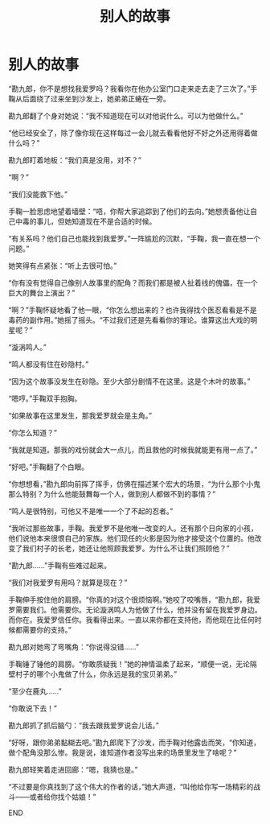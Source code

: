 ﻿---
title: 别人的故事
fandom: 火影忍者
characters: 勘九郎 手鞠
rating: General
excerpt: 手鞠和勘九郎谈了谈，结果发现自己是这家里唯一的正常人。
notes: 我爱罗营救篇之后的故事。
source: Someone Else’s Story by InoShikaChou
sourcelink: https://www.fanfiction.net/s/4690621
---

# 别人的故事



“勘九郎，你不是想找我爱罗吗？我看你在他办公室门口走来走去走了三次了。”手鞠从后面绕了过来坐到沙发上，她弟弟正蜷在一旁。

勘九郎翻了个身对她说：“我不知道现在可以对他说什么。可以为他做什么。”

“他已经安全了，除了像你现在这样每过一会儿就去看看他好不好之外还用得着做什么吗？”

勘九郎盯着地板：“我们真是没用，对不？”

“啊？”

“我们没能救下他。”

手鞠一脸思虑地望着墙壁：“唔，你帮大家追踪到了他们的去向。”她想责备他让自己中毒的事儿，但她知道现在不是合适的时候。

“有关系吗？他们自己也能找到我爱罗。”一阵尴尬的沉默，“手鞠，我一直在想一个问题。”

她笑得有点紧张：“听上去很可怕。”

“你有没有觉得自己像别人故事里的配角？而我们都是被人扯着线的傀儡，在一个巨大的舞台上演出？”

“啊？”手鞠怀疑地看了他一眼，“你怎么想出来的？也许我得找个医忍看看是不是毒药的副作用。”她摇了摇头。“不过我们还是先看看你的理论。谁算这出大戏的明星呢？”

“漩涡鸣人。”

“鸣人都没有住在砂隐村。”

“因为这个故事没发生在砂隐。至少大部分剧情不在这里。这是个木叶的故事。”

“嗯哼。”手鞠双手抱胸。

“如果故事在这里发生，那我爱罗就会是主角。”

“你怎么知道？”

“我就是知道。那我的戏份就会大一点儿，而且救他的时候我就能更有用一点了。”

“好吧。”手鞠翻了个白眼。

“你想想看，”勘九郎向前挥了挥手，仿佛在描述某个宏大的场景，“为什么那个小鬼那么特别？为什么他能鼓舞每一个人，做到别人都做不到的事情？”

“鸣人是很特别，可他又不是唯一一个了不起的忍者。”

“我听过那些故事，手鞠。我爱罗不是他唯一改变的人。还有那个日向家的小孩，他们说他本来很恨自己的家族。他们现任的火影是因为他才接受这个位置的。他改变了我们村子的长老，她还让他照顾我爱罗。为什么不让我们照顾他？”

“勘九郎……”手鞠有些难过起来。

“我们对我爱罗有用吗？就算是现在？”

手鞠伸手按住他的肩膀。“你真的对这个很烦恼啊。”她咬了咬嘴唇，“勘九郎，我爱罗需要我们。他需要你。无论漩涡鸣人为他做了什么，他并没有留在我爱罗身边。而你在。我爱罗信任你。我看得出来。一直以来你都在支持他，而他现在比任何时候都需要你的支持。”

勘九郎对她弯了弯嘴角：“你说得没错……”

手鞠锤了锤他的肩膀。“你敢质疑我！”她的神情温柔了起来，“顺便一说，无论隔壁村子的哪个小鬼做了什么，你永远是我的宝贝弟弟。”

“至少在鹿丸……”

“你敢说下去！”

勘九郎抓了抓后脑勺：“我去跟我爱罗说会儿话。”

“好呀，跟你弟弟黏糊去吧。”勘九郎爬下了沙发，而手鞠对他露齿而笑，“你知道，做个配角没那么惨。我是说，谁知道作者没写出来的场景里发生了啥呢？”

勘九郎轻笑着走进回廊：“嗯，我猜也是。”

“不过要是你真找到了这个伟大的作者的话，”她大声道，“叫他给你写一场精彩的战斗——或者给你找个姑娘！”



END
